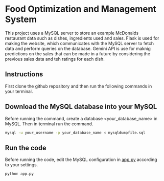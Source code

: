 # Food Optimization and Management System
This project uses a MySQL server to store an example McDonalds restaurant data such as dishes, ingredients used and sales. Flask is used for making the website, which communicates with the MySQL server to fetch data and perform queries on the database. Gemini API is use for maknig predictions on the sales that can be made in a future by considering the previous sales data and teh ratings for each dish. 

## Instructions
First clone the github repository and then run the following commands in your terminal.

## Download the MySQL database into your MySQL
Before running the command, create a database <your_database_name> in MySQL. Then in terminal run the command.
```bash
mysql -u your_username -p your_database_name < mysqldumpfile.sql
```
## Run the code
Before running the code, edit the MySQL configuration in [app.py](./app.py) according to your settings.
```bash
python app.py
```
